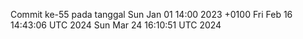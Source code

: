 Commit ke-55 pada tanggal Sun Jan 01 14:00 2023 +0100
Fri Feb 16 14:43:06 UTC 2024
Sun Mar 24 16:10:51 UTC 2024
